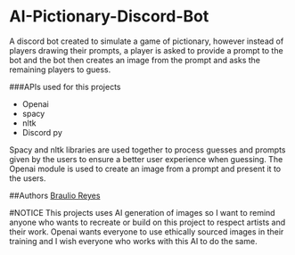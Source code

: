 # AI-Pictionary-Discord-Bot

A discord bot created to simulate a game of pictionary, however instead of players
drawing their prompts, a player is asked to provide a prompt to the bot and the 
bot then creates an image from the prompt and asks the remaining players to guess.

###APIs used for this projects

- Openai
- spacy
- nltk
- Discord py

Spacy and nltk libraries are used together to process guesses and prompts given
by the users to ensure a better user experience when guessing. 
The Openai module is used to create an image from a prompt and present it to the users.

##Authors
[Braulio Reyes](https://github.com/Braulee7)

#NOTICE
This projects uses AI generation of images so I want to remind anyone who wants to 
recreate or build on this project to respect artists and their work. Openai wants 
everyone to use ethically sourced images in their training and I wish everyone who 
works with this AI to do the same.
